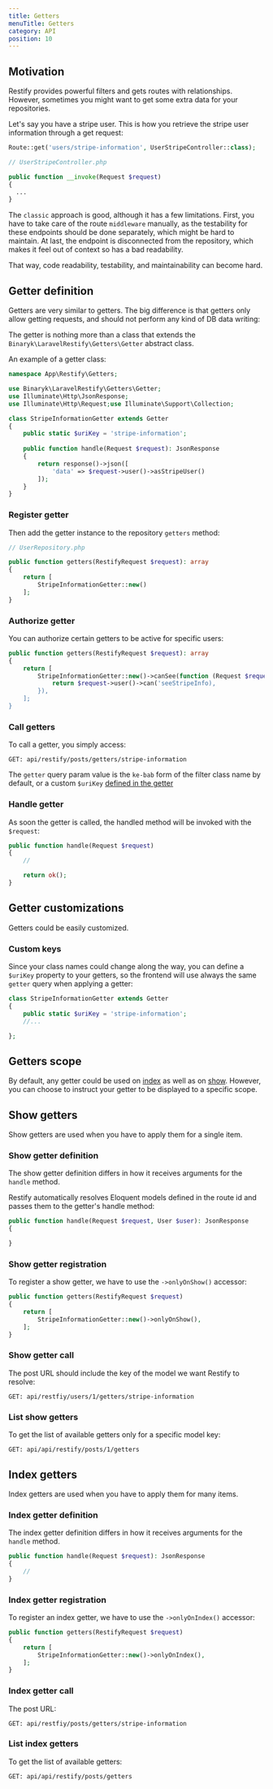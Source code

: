 ```yaml
---
title: Getters 
menuTitle: Getters 
category: API 
position: 10
---
```


## Motivation

Restify provides powerful filters and gets routes with relationships. However, sometimes you might want to get some extra data for your repositories.

Let's say you have a stripe user. This is how you retrieve the stripe user information through a get request:

```php
Route::get('users/stripe-information', UserStripeController::class);

// UserStripeController.php

public function __invoke(Request $request)
{
  ...
}
```

The `classic` approach is good, although it has a few limitations. First, you have to take care of the route `middleware` manually, as the testability for these endpoints should be done separately, which might be hard to maintain. At last, the endpoint is disconnected from the repository, which makes it feel out of context so has a bad readability.

That way, code readability, testability, and maintainability can become hard.

## Getter definition

Getters are very similar to getters. The big difference is that getters only allow getting requests, and should not perform any kind of DB data writing:

The getter is nothing more than a class that extends the `Binaryk\LaravelRestify\Getters\Getter` abstract class.

An example of a getter class:

```php
namespace App\Restify\Getters;

use Binaryk\LaravelRestify\Getters\Getter;
use Illuminate\Http\JsonResponse;
use Illuminate\Http\Request;use Illuminate\Support\Collection;

class StripeInformationGetter extends Getter
{
    public static $uriKey = 'stripe-information';
    
    public function handle(Request $request): JsonResponse
    {
        return response()->json([
            'data' => $request->user()->asStripeUser()
        ]);
    }
}
```

### Register getter

Then add the getter instance to the repository `getters` method:

```php
// UserRepository.php

public function getters(RestifyRequest $request): array
{
    return [
        StripeInformationGetter::new()
    ];
}
```

### Authorize getter

You can authorize certain getters to be active for specific users:

```php
public function getters(RestifyRequest $request): array
{
    return [
        StripeInformationGetter::new()->canSee(function (Request $request) {
            return $request->user()->can('seeStripeInfo),
        }),
    ];
}
```

### Call getters

To call a getter, you simply access:

```http request
GET: api/restify/posts/getters/stripe-information
```

The `getter` query param value is the `ke-bab` form of the filter class name by default, or a custom `$uriKey` [defined in the getter](#custom-uri-key)


### Handle getter

As soon the getter is called, the handled method will be invoked with the `$request`:

```php
public function handle(Request $request)
{
    //

    return ok();
}
```

## Getter customizations

Getters could be easily customized.

### Custom keys

Since your class names could change along the way, you can define a `$uriKey` property to your getters, so the frontend will use always the same `getter` query when applying a getter:

```php
class StripeInformationGetter extends Getter
{
    public static $uriKey = 'stripe-information';
    //...

};
```

## Getters scope

By default, any getter could be used on [index](#index-getters) as well as on [show](#show-getters). However, you can choose to instruct your getter to be displayed to a specific scope.

## Show getters

Show getters are used when you have to apply them for a single item.

### Show getter definition

The show getter definition differs in how it receives arguments for the `handle` method. 

Restify automatically resolves Eloquent models defined in the route id and passes them to the getter's handle method:

```php
public function handle(Request $request, User $user): JsonResponse
{

}

```

### Show getter registration

To register a show getter, we have to use the `->onlyOnShow()` accessor:

```php
public function getters(RestifyRequest $request)
{
    return [
        StripeInformationGetter::new()->onlyOnShow(),
    ];
}
```

### Show getter call

The post URL should include the key of the model we want Restify to resolve:

```http request
GET: api/restfiy/users/1/getters/stripe-information
```
### List show getters

To get the list of available getters only for a specific model key:

```http request
GET: api/api/restify/posts/1/getters
```

## Index getters

Index getters are used when you have to apply them for many items.

### Index getter definition

The index getter definition differs in how it receives arguments for the `handle` method. 

```php
public function handle(Request $request): JsonResponse
{
    //
}

```

### Index getter registration

To register an index getter, we have to use the `->onlyOnIndex()` accessor:

```php
public function getters(RestifyRequest $request)
{
    return [
        StripeInformationGetter::new()->onlyOnIndex(),
    ];
}
```

### Index getter call

The post URL:

```http request
GET: api/restfiy/posts/getters/stripe-information
```

### List index getters

To get the list of available getters:

```http request
GET: api/api/restify/posts/getters
```
